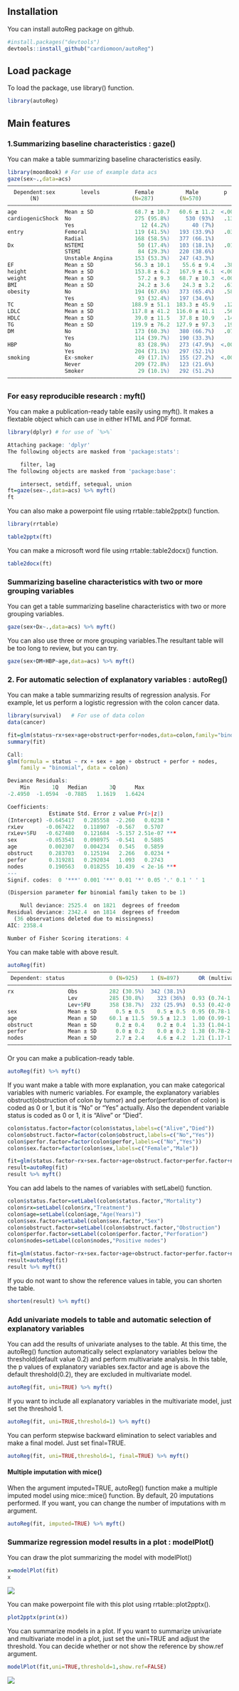 ## Installation

You can install autoReg package on github.

``` r
#install.packages("devtools")
devtools::install_github("cardiomoon/autoReg")
```

## Load package

To load the package, use library() function.

``` r
library(autoReg)
```

## Main features

### 1.Summarizing baseline characteristics : gaze()

You can make a table summarizing baseline characteristics easily.

``` r
library(moonBook) # For use of example data acs
gaze(sex~.,data=acs)
————————————————————————————————————————————————————————————————————————
  Dependent:sex        levels           Female          Male        p   
       (N)                             (N=287)        (N=570)           
————————————————————————————————————————————————————————————————————————
age               Mean ± SD             68.7 ± 10.7   60.6 ± 11.2  <.001 
cardiogenicShock  No                    275 (95.8%)     530 (93%)   .136 
                  Yes                     12 (4.2%)       40 (7%)        
entry             Femoral               119 (41.5%)   193 (33.9%)   .035 
                  Radial                168 (58.5%)   377 (66.1%)        
Dx                NSTEMI                 50 (17.4%)   103 (18.1%)   .012 
                  STEMI                  84 (29.3%)   220 (38.6%)        
                  Unstable Angina       153 (53.3%)   247 (43.3%)        
EF                Mean ± SD             56.3 ± 10.1    55.6 ± 9.4   .387 
height            Mean ± SD             153.8 ± 6.2   167.9 ± 6.1  <.001 
weight            Mean ± SD              57.2 ± 9.3   68.7 ± 10.3  <.001 
BMI               Mean ± SD              24.2 ± 3.6    24.3 ± 3.2   .611 
obesity           No                    194 (67.6%)   373 (65.4%)   .580 
                  Yes                    93 (32.4%)   197 (34.6%)        
TC                Mean ± SD            188.9 ± 51.1  183.3 ± 45.9   .124 
LDLC              Mean ± SD            117.8 ± 41.2  116.0 ± 41.1   .561 
HDLC              Mean ± SD             39.0 ± 11.5   37.8 ± 10.9   .145 
TG                Mean ± SD            119.9 ± 76.2  127.9 ± 97.3   .195 
DM                No                    173 (60.3%)   380 (66.7%)   .077 
                  Yes                   114 (39.7%)   190 (33.3%)        
HBP               No                     83 (28.9%)   273 (47.9%)  <.001 
                  Yes                   204 (71.1%)   297 (52.1%)        
smoking           Ex-smoker              49 (17.1%)   155 (27.2%)  <.001 
                  Never                 209 (72.8%)   123 (21.6%)        
                  Smoker                 29 (10.1%)   292 (51.2%)        
————————————————————————————————————————————————————————————————————————
```

### For easy reproducible research : myft()

You can make a publication-ready table easily using myft(). It makes a
flextable object which can use in either HTML and PDF format.

``` r
library(dplyr) # for use of `%>%`

Attaching package: 'dplyr'
The following objects are masked from 'package:stats':

    filter, lag
The following objects are masked from 'package:base':

    intersect, setdiff, setequal, union
ft=gaze(sex~.,data=acs) %>% myft()
ft
```

You can also make a powerpoint file using rrtable::table2pptx()
function.

``` r
library(rrtable)

table2pptx(ft)
```

You can make a microsoft word file using rrtable::table2docx() function.

``` r
table2docx(ft)
```

### Summarizing baseline characteristics with two or more grouping variables

You can get a table summarizing baseline characteristics with two or
more grouping variables.

``` r
gaze(sex+Dx~.,data=acs) %>% myft()
```

You can also use three or more grouping variables.The resultant table
will be too long to review, but you can try.

``` r
gaze(sex+DM+HBP~age,data=acs) %>% myft()
```

### 2. For automatic selection of explanatory variables : autoReg()

You can make a table summarizing results of regression analysis. For
example, let us perform a logistic regression with the colon cancer
data.

``` r
library(survival)   # For use of data colon
data(cancer)  

fit=glm(status~rx+sex+age+obstruct+perfor+nodes,data=colon,family="binomial")
summary(fit)

Call:
glm(formula = status ~ rx + sex + age + obstruct + perfor + nodes, 
    family = "binomial", data = colon)

Deviance Residuals: 
    Min       1Q   Median       3Q      Max  
-2.4950  -1.0594  -0.7885   1.1619   1.6424  

Coefficients:
             Estimate Std. Error z value Pr(>|z|)    
(Intercept) -0.645417   0.285558  -2.260   0.0238 *  
rxLev       -0.067422   0.118907  -0.567   0.5707    
rxLev+5FU   -0.627480   0.121684  -5.157 2.51e-07 ***
sex         -0.053541   0.098975  -0.541   0.5885    
age          0.002307   0.004234   0.545   0.5859    
obstruct     0.283703   0.125194   2.266   0.0234 *  
perfor       0.319281   0.292034   1.093   0.2743    
nodes        0.190563   0.018255  10.439  < 2e-16 ***
---
Signif. codes:  0 '***' 0.001 '**' 0.01 '*' 0.05 '.' 0.1 ' ' 1

(Dispersion parameter for binomial family taken to be 1)

    Null deviance: 2525.4  on 1821  degrees of freedom
Residual deviance: 2342.4  on 1814  degrees of freedom
  (36 observations deleted due to missingness)
AIC: 2358.4

Number of Fisher Scoring iterations: 4
```

You can make table with above result.

``` r
autoReg(fit)
——————————————————————————————————————————————————————————————————————————————————
 Dependent: status              0 (N=925)    1 (N=897)      OR (multivariable)     
——————————————————————————————————————————————————————————————————————————————————
rx                 Obs          282 (30.5%)  342 (38.1%)                           
                   Lev          285 (30.8%)    323 (36%)  0.93 (0.74-1.18, p=.571) 
                   Lev+5FU      358 (38.7%)  232 (25.9%)  0.53 (0.42-0.68, p<.001) 
sex                Mean ± SD      0.5 ± 0.5    0.5 ± 0.5  0.95 (0.78-1.15, p=.589) 
age                Mean ± SD    60.1 ± 11.5  59.5 ± 12.3  1.00 (0.99-1.01, p=.586) 
obstruct           Mean ± SD      0.2 ± 0.4    0.2 ± 0.4  1.33 (1.04-1.70, p=.023) 
perfor             Mean ± SD      0.0 ± 0.2    0.0 ± 0.2  1.38 (0.78-2.47, p=.274) 
nodes              Mean ± SD      2.7 ± 2.4    4.6 ± 4.2  1.21 (1.17-1.26, p<.001) 
——————————————————————————————————————————————————————————————————————————————————
```

Or you can make a publication-ready table.

``` r
autoReg(fit) %>% myft()
```

If you want make a table with more explanation, you can make categorical
variables with numeric variables. For example, the explanatory variables
obstruct(obstruction of colon by tumor) and perfor(perforation of colon)
is coded as 0 or 1, but it is “No” or “Yes” actually. Also the dependent
variable status is coded as 0 or 1, it is “Alive” or “Died”.

``` r
colon$status.factor=factor(colon$status,labels=c("Alive","Died"))
colon$obstruct.factor=factor(colon$obstruct,labels=c("No","Yes"))
colon$perfor.factor=factor(colon$perfor,labels=c("No","Yes"))
colon$sex.factor=factor(colon$sex,labels=c("Female","Male"))

fit=glm(status.factor~rx+sex.factor+age+obstruct.factor+perfor.factor+nodes,data=colon,family="binomial")
result=autoReg(fit) 
result %>% myft()
```

You can add labels to the names of variables with setLabel() function.

``` r
colon$status.factor=setLabel(colon$status.factor,"Mortality")
colon$rx=setLabel(colon$rx,"Treatment")
colon$age=setLabel(colon$age,"Age(Years)")
colon$sex.factor=setLabel(colon$sex.factor,"Sex")
colon$obstruct.factor=setLabel(colon$obstruct.factor,"Obstruction")
colon$perfor.factor=setLabel(colon$perfor.factor,"Perforation")
colon$nodes=setLabel(colon$nodes,"Positive nodes")

fit=glm(status.factor~rx+sex.factor+age+obstruct.factor+perfor.factor+nodes,data=colon,family="binomial")
result=autoReg(fit) 
result %>% myft()
```

If you do not want to show the reference values in table, you can
shorten the table.

``` r
shorten(result) %>% myft()
```

### Add univariate models to table and automatic selection of explanatory variables

You can add the results of univariate analyses to the table. At this
time, the autoReg() function automatically select explanatory variables
below the threshold(default value 0.2) and perform multivariate
analysis. In this table, the p values of explanatory variables
sex.factor and age is above the default threshold(0.2), they are
excluded in multivariate model.

``` r
autoReg(fit, uni=TRUE) %>% myft()
```

If you want to include all explanatory variables in the multivariate
model, just set the threshold 1.

``` r
autoReg(fit, uni=TRUE,threshold=1) %>% myft()
```

You can perform stepwise backward elimination to select variables and
make a final model. Just set final=TRUE.

``` r
autoReg(fit, uni=TRUE,threshold=1, final=TRUE) %>% myft()
```

#### Multiple imputation with mice()

When the argument imputed=TRUE, autoReg() function make a multiple
imputed model using mice::mice() function. By default, 20 imputations
performed. If you want, you can change the number of imputations with m
argument.

``` r
autoReg(fit, imputed=TRUE) %>% myft()
```

### Summarize regression model results in a plot : modelPlot()

You can draw the plot summarizing the model with modelPlot()

``` r
x=modelPlot(fit)
x
```

![](man/figures/unnamed-chunk-20-1.png)

You can make powerpoint file with this plot using rrtable::plot2pptx().

``` r
plot2pptx(print(x))
```

You can summarize models in a plot. If you want to summarize univariate
and multivariate model in a plot, just set the uni=TRUE and adjust the
threshold. You can decide whether or not show the reference by show.ref
argument.

``` r
modelPlot(fit,uni=TRUE,threshold=1,show.ref=FALSE)
```

![](man/figures/unnamed-chunk-22-1.png)
